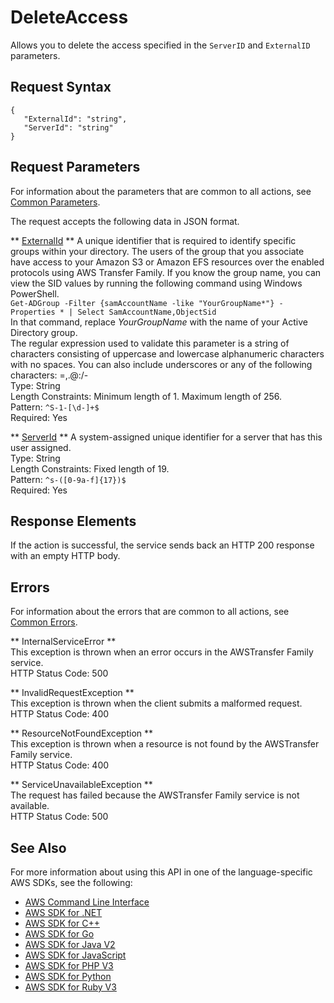 # DeleteAccess<a name="API_DeleteAccess"></a>

Allows you to delete the access specified in the `ServerID` and `ExternalID` parameters\.

## Request Syntax<a name="API_DeleteAccess_RequestSyntax"></a>

```
{
   "ExternalId": "string",
   "ServerId": "string"
}
```

## Request Parameters<a name="API_DeleteAccess_RequestParameters"></a>

For information about the parameters that are common to all actions, see [Common Parameters](CommonParameters.md)\.

The request accepts the following data in JSON format\.

 ** [ExternalId](#API_DeleteAccess_RequestSyntax) **   <a name="TransferFamily-DeleteAccess-request-ExternalId"></a>
A unique identifier that is required to identify specific groups within your directory\. The users of the group that you associate have access to your Amazon S3 or Amazon EFS resources over the enabled protocols using AWS Transfer Family\. If you know the group name, you can view the SID values by running the following command using Windows PowerShell\.  
 `Get-ADGroup -Filter {samAccountName -like "YourGroupName*"} -Properties * | Select SamAccountName,ObjectSid`   
In that command, replace *YourGroupName* with the name of your Active Directory group\.  
The regular expression used to validate this parameter is a string of characters consisting of uppercase and lowercase alphanumeric characters with no spaces\. You can also include underscores or any of the following characters: =,\.@:/\-  
Type: String  
Length Constraints: Minimum length of 1\. Maximum length of 256\.  
Pattern: `^S-1-[\d-]+$`   
Required: Yes

 ** [ServerId](#API_DeleteAccess_RequestSyntax) **   <a name="TransferFamily-DeleteAccess-request-ServerId"></a>
A system\-assigned unique identifier for a server that has this user assigned\.  
Type: String  
Length Constraints: Fixed length of 19\.  
Pattern: `^s-([0-9a-f]{17})$`   
Required: Yes

## Response Elements<a name="API_DeleteAccess_ResponseElements"></a>

If the action is successful, the service sends back an HTTP 200 response with an empty HTTP body\.

## Errors<a name="API_DeleteAccess_Errors"></a>

For information about the errors that are common to all actions, see [Common Errors](CommonErrors.md)\.

 ** InternalServiceError **   
This exception is thrown when an error occurs in the AWSTransfer Family service\.  
HTTP Status Code: 500

 ** InvalidRequestException **   
This exception is thrown when the client submits a malformed request\.  
HTTP Status Code: 400

 ** ResourceNotFoundException **   
This exception is thrown when a resource is not found by the AWSTransfer Family service\.  
HTTP Status Code: 400

 ** ServiceUnavailableException **   
The request has failed because the AWSTransfer Family service is not available\.  
HTTP Status Code: 500

## See Also<a name="API_DeleteAccess_SeeAlso"></a>

For more information about using this API in one of the language\-specific AWS SDKs, see the following:
+  [AWS Command Line Interface](https://docs.aws.amazon.com/goto/aws-cli/transfer-2018-11-05/DeleteAccess) 
+  [AWS SDK for \.NET](https://docs.aws.amazon.com/goto/DotNetSDKV3/transfer-2018-11-05/DeleteAccess) 
+  [AWS SDK for C\+\+](https://docs.aws.amazon.com/goto/SdkForCpp/transfer-2018-11-05/DeleteAccess) 
+  [AWS SDK for Go](https://docs.aws.amazon.com/goto/SdkForGoV1/transfer-2018-11-05/DeleteAccess) 
+  [AWS SDK for Java V2](https://docs.aws.amazon.com/goto/SdkForJavaV2/transfer-2018-11-05/DeleteAccess) 
+  [AWS SDK for JavaScript](https://docs.aws.amazon.com/goto/AWSJavaScriptSDK/transfer-2018-11-05/DeleteAccess) 
+  [AWS SDK for PHP V3](https://docs.aws.amazon.com/goto/SdkForPHPV3/transfer-2018-11-05/DeleteAccess) 
+  [AWS SDK for Python](https://docs.aws.amazon.com/goto/boto3/transfer-2018-11-05/DeleteAccess) 
+  [AWS SDK for Ruby V3](https://docs.aws.amazon.com/goto/SdkForRubyV3/transfer-2018-11-05/DeleteAccess) 